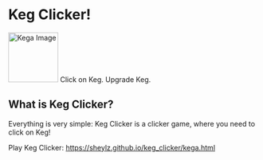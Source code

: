 # Keg Clicker!

<img src="https://pet-eu.com/wp-content/uploads/2020/05/keg.png" draggable="false" alt="Kega Image" width="100"/>
Click on Keg. Upgrade Keg.

## What is Keg Clicker?


Everything is very simple: Keg Clicker is a clicker game, where you need to click on Keg!

Play Keg Clicker: https://sheylz.github.io/keg_clicker/kega.html
